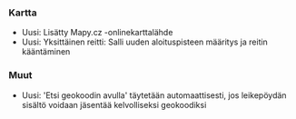  
### Kartta
- Uusi: Lisätty Mapy.cz -onlinekarttalähde
- Uusi: Yksittäinen reitti: Salli uuden aloituspisteen määritys ja reitin kääntäminen

### Muut
- Uusi: 'Etsi geokoodin avulla' täytetään automaattisesti, jos leikepöydän sisältö voidaan jäsentää kelvolliseksi geokoodiksi
